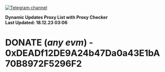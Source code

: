 [![Telegram channel](https://img.shields.io/endpoint?url=https://runkit.io/damiankrawczyk/telegram-badge/branches/master?url=https://t.me/n4z4v0d)](https://t.me/n4z4v0d) 

**Dynamic Updates Proxy List with Proxy Checker**  
**Last Updated: 18.12.23 03:06**

# DONATE (_any evm_) - 0xDEADf12DE9A24b47Da0a43E1bA70B8972F5296F2
